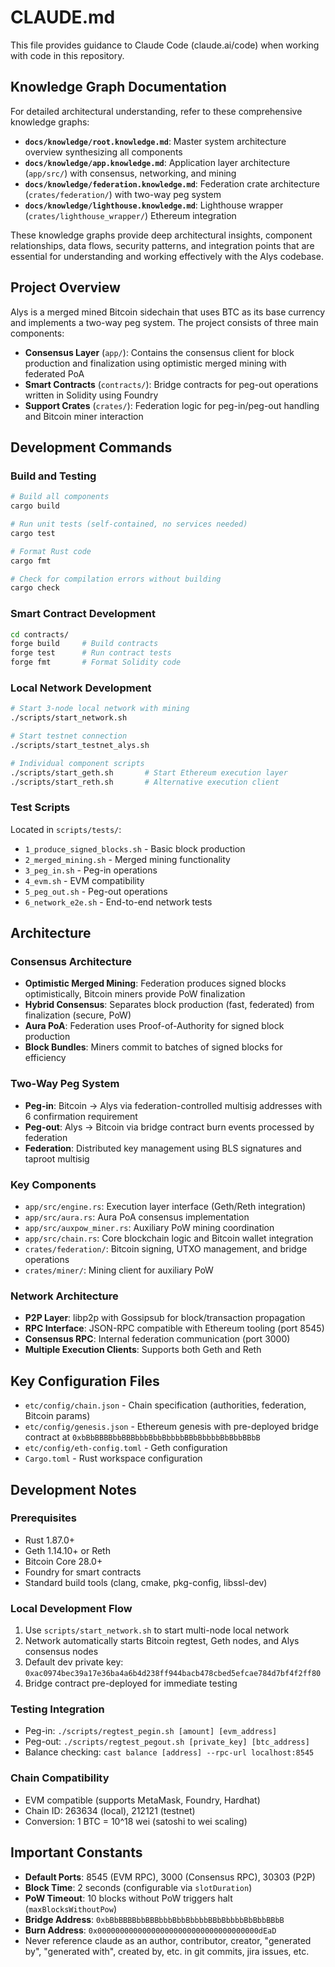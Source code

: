 # CLAUDE.md

This file provides guidance to Claude Code (claude.ai/code) when working with code in this repository.

## Knowledge Graph Documentation

For detailed architectural understanding, refer to these comprehensive knowledge graphs:

- **`docs/knowledge/root.knowledge.md`**: Master system architecture overview synthesizing all components
- **`docs/knowledge/app.knowledge.md`**: Application layer architecture (`app/src/`) with consensus, networking, and mining
- **`docs/knowledge/federation.knowledge.md`**: Federation crate architecture (`crates/federation/`) with two-way peg system  
- **`docs/knowledge/lighthouse.knowledge.md`**: Lighthouse wrapper (`crates/lighthouse_wrapper/`) Ethereum integration

These knowledge graphs provide deep architectural insights, component relationships, data flows, security patterns, and integration points that are essential for understanding and working effectively with the Alys codebase.

## Project Overview

Alys is a merged mined Bitcoin sidechain that uses BTC as its base currency and implements a two-way peg system. The project consists of three main components:

- **Consensus Layer** (`app/`): Contains the consensus client for block production and finalization using optimistic merged mining with federated PoA
- **Smart Contracts** (`contracts/`): Bridge contracts for peg-out operations written in Solidity using Foundry
- **Support Crates** (`crates/`): Federation logic for peg-in/peg-out handling and Bitcoin miner interaction

## Development Commands

### Build and Testing
```bash
# Build all components
cargo build

# Run unit tests (self-contained, no services needed)
cargo test

# Format Rust code
cargo fmt

# Check for compilation errors without building
cargo check
```

### Smart Contract Development
```bash
cd contracts/
forge build     # Build contracts
forge test      # Run contract tests
forge fmt       # Format Solidity code
```

### Local Network Development
```bash
# Start 3-node local network with mining
./scripts/start_network.sh

# Start testnet connection
./scripts/start_testnet_alys.sh

# Individual component scripts
./scripts/start_geth.sh       # Start Ethereum execution layer
./scripts/start_reth.sh       # Alternative execution client
```

### Test Scripts
Located in `scripts/tests/`:
- `1_produce_signed_blocks.sh` - Basic block production
- `2_merged_mining.sh` - Merged mining functionality  
- `3_peg_in.sh` - Peg-in operations
- `4_evm.sh` - EVM compatibility
- `5_peg_out.sh` - Peg-out operations
- `6_network_e2e.sh` - End-to-end network tests

## Architecture

### Consensus Architecture
- **Optimistic Merged Mining**: Federation produces signed blocks optimistically, Bitcoin miners provide PoW finalization
- **Hybrid Consensus**: Separates block production (fast, federated) from finalization (secure, PoW)
- **Aura PoA**: Federation uses Proof-of-Authority for signed block production
- **Block Bundles**: Miners commit to batches of signed blocks for efficiency

### Two-Way Peg System
- **Peg-in**: Bitcoin → Alys via federation-controlled multisig addresses with 6 confirmation requirement
- **Peg-out**: Alys → Bitcoin via bridge contract burn events processed by federation
- **Federation**: Distributed key management using BLS signatures and taproot multisig

### Key Components
- `app/src/engine.rs`: Execution layer interface (Geth/Reth integration)
- `app/src/aura.rs`: Aura PoA consensus implementation
- `app/src/auxpow_miner.rs`: Auxiliary PoW mining coordination
- `app/src/chain.rs`: Core blockchain logic and Bitcoin wallet integration
- `crates/federation/`: Bitcoin signing, UTXO management, and bridge operations
- `crates/miner/`: Mining client for auxiliary PoW

### Network Architecture
- **P2P Layer**: libp2p with Gossipsub for block/transaction propagation
- **RPC Interface**: JSON-RPC compatible with Ethereum tooling (port 8545)
- **Consensus RPC**: Internal federation communication (port 3000)
- **Multiple Execution Clients**: Supports both Geth and Reth

## Key Configuration Files

- `etc/config/chain.json` - Chain specification (authorities, federation, Bitcoin params)
- `etc/config/genesis.json` - Ethereum genesis with pre-deployed bridge contract at `0xbBbBBBBbbBBBbbbBbbBbbbbBBbBbbbbBbBbbBBbB`
- `etc/config/eth-config.toml` - Geth configuration
- `Cargo.toml` - Rust workspace configuration

## Development Notes

### Prerequisites
- Rust 1.87.0+
- Geth 1.14.10+ or Reth
- Bitcoin Core 28.0+
- Foundry for smart contracts
- Standard build tools (clang, cmake, pkg-config, libssl-dev)

### Local Development Flow
1. Use `scripts/start_network.sh` to start multi-node local network
2. Network automatically starts Bitcoin regtest, Geth nodes, and Alys consensus nodes
3. Default dev private key: `0xac0974bec39a17e36ba4a6b4d238ff944bacb478cbed5efcae784d7bf4f2ff80`
4. Bridge contract pre-deployed for immediate testing

### Testing Integration
- Peg-in: `./scripts/regtest_pegin.sh [amount] [evm_address]`
- Peg-out: `./scripts/regtest_pegout.sh [private_key] [btc_address]`
- Balance checking: `cast balance [address] --rpc-url localhost:8545`

### Chain Compatibility
- EVM compatible (supports MetaMask, Foundry, Hardhat)
- Chain ID: 263634 (local), 212121 (testnet)
- Conversion: 1 BTC = 10^18 wei (satoshi to wei scaling)

## Important Constants

- **Default Ports**: 8545 (EVM RPC), 3000 (Consensus RPC), 30303 (P2P)
- **Block Time**: 2 seconds (configurable via `slotDuration`)
- **PoW Timeout**: 10 blocks without PoW triggers halt (`maxBlocksWithoutPow`)
- **Bridge Address**: `0xbBbBBBBbbBBBbbbBbbBbbbbBBbBbbbbBbBbbBBbB`
- **Burn Address**: `0x000000000000000000000000000000000000dEaD`
- Never reference claude as an author, contributor, creator, "generated by", "generated with", created by, etc. in git commits, jira issues, etc.